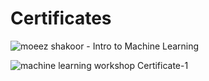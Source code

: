 # Certificates
![moeez shakoor - Intro to Machine Learning](https://github.com/MoeezSh/Certificates/assets/107641521/a353e405-3b8f-41f7-9cfc-f3dbacda0638)

![machine learning workshop Certificate-1](https://github.com/MoeezSh/Certificates/assets/107641521/fa08d08a-ffae-46b9-bfe2-ec10bacea77f)

